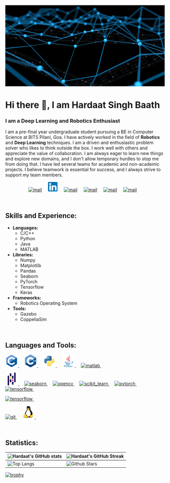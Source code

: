 <img src = "https://github.com/hardaatbaath/hardaatbaath/blob/main/gif3.gif" width="1024" height="256"/>

# Hi there 👋, I am Hardaat Singh Baath
### I am a Deep Learning and Robotics Enthusiast

I am a pre-final year undergraduate student pursuing a BE in Computer Science at BITS Pilani, Goa. 
I have actively worked in the field of **Robotics** and **Deep Learning** techniques.
I am a driven and enthusiastic problem solver who likes to think outside the box. I work well with others and appreciate the value of collaboration. 
I am always eager to learn new things and explore new domains, and I don't allow temporary hurdles to stop me from doing that. 
I have led several teams for academic and non-academic projects. 
I believe teamwork is essential for success, and I always strive to support my team members.

<p align="center">
<a href="https://hardaat-singh-baath.vercel.app/"><img src="https://img.icons8.com/color-glass/96/domain.png" width="35px" alt="mail"></a> &nbsp; &nbsp;
<a href="https://www.linkedin.com/in/hardaat-singh-baath/" target="_blank"><img src="https://github.com/deut-erium/deut-erium/blob/master/assets/linkedin.svg" width="30px" alt="LinkedIn"></a> &nbsp; &nbsp;
<a href="https://orcid.org/0009-0000-8405-0125"><img src="https://img.icons8.com/color/48/google-scholar--v3.png" width="35px" alt="mail"></a> &nbsp; &nbsp;
<a href="https://github.com/hardaatbaath"><img src="https://img.icons8.com/color-glass/96/github--v1.png" width="35px" alt="mail"></a> &nbsp; &nbsp;
<a href="hardaatbaath.wordpress.com"><img src="https://img.icons8.com/fluency/96/resume.png" width="35px" alt="mail"></a> &nbsp; &nbsp;
 <a href="mailto:hardaatsinghbaath@gmail.com"><img src="https://img.icons8.com/color/30/000000/gmail-new.png" width="30px" alt="mail"></a> &nbsp; &nbsp;
<!-- <a href="https://www.researchgate.net/profile/Hardaat-Singh-Baath"><img src="https://img.icons8.com/external-tal-revivo-shadow-tal-revivo/48/external-researchgate-a-social-networking-site-for-scientists-and-researchers-to-share-papers-logo-shadow-tal-revivo.png" width="35px" alt="mail"></a> &nbsp; &nbsp;
<a href="https://orcid.org/0009-0000-8405-0125"><img src="https://github.com/hardaatbaath/hardaatbaath/blob/main/icons8-orcid-32.png" width="35px" alt="mail"></a> &nbsp; &nbsp; -->

</p>

&nbsp;
## Skills and Experience:
* **Languages:**
  * C/C++
  * Python
  * Java
  * MATLAB
* **Libraries:**
  * Numpy
  * Matplotlib
  * Pandas
  * Seaborn
  * PyTorch
  * Tensorflow
  * Keras 
* **Frameworks:**
  * Robotics Operating System
* **Tools:**
  * Gazebo
  * CoppeliaSim

&nbsp;
## Languages and Tools:
<p align="left"> 
<a href="https://www.cprogramming.com/" target="_blank" rel="noreferrer"> <img src="https://raw.githubusercontent.com/devicons/devicon/master/icons/c/c-original.svg" alt="c" width="40" height="40"/> </a> &nbsp; &nbsp;
<a href="https://www.w3schools.com/cpp/" target="_blank" rel="noreferrer"> <img src="https://raw.githubusercontent.com/devicons/devicon/master/icons/cplusplus/cplusplus-original.svg" alt="cplusplus" width="40" height="40"/> </a> &nbsp; &nbsp;
<a href="https://www.python.org" target="_blank" rel="noreferrer"> <img src="https://raw.githubusercontent.com/devicons/devicon/master/icons/python/python-original.svg" alt="python" width="40" height="40"/> </a> &nbsp; &nbsp;
<a href="https://www.java.com" target="_blank" rel="noreferrer"> <img src="https://raw.githubusercontent.com/devicons/devicon/master/icons/java/java-original.svg" alt="java" width="40" height="40"/> </a> &nbsp; &nbsp;
<a href="https://www.mathworks.com/" target="_blank" rel="noreferrer"> <img src="https://upload.wikimedia.org/wikipedia/commons/2/21/Matlab_Logo.png" alt="matlab" width="40" height="40"/> </a> &nbsp; &nbsp;

 <a href="https://pandas.pydata.org/" target="_blank" rel="noreferrer"> <img src="https://raw.githubusercontent.com/devicons/devicon/2ae2a900d2f041da66e950e4d48052658d850630/icons/pandas/pandas-original.svg" alt="pandas" width="40" height="40"/> </a>&nbsp; &nbsp;
<a href="https://seaborn.pydata.org/" target="_blank" rel="noreferrer"> <img src="https://seaborn.pydata.org/_images/logo-mark-lightbg.svg" alt="seaborn" width="40" height="40"/> </a> &nbsp; &nbsp;
<a href="https://opencv.org/" target="_blank" rel="noreferrer"> <img src="https://www.vectorlogo.zone/logos/opencv/opencv-icon.svg" alt="opencv" width="40" height="40"/> </a>&nbsp; &nbsp;
<a href="https://scikit-learn.org/" target="_blank" rel="noreferrer"> <img src="https://upload.wikimedia.org/wikipedia/commons/0/05/Scikit_learn_logo_small.svg" alt="scikit_learn" width="40" height="40"/> </a> &nbsp; &nbsp;
<a href="https://pytorch.org/" target="_blank" rel="noreferrer"> <img src="https://www.vectorlogo.zone/logos/pytorch/pytorch-icon.svg" alt="pytorch" width="40" height="40"/> </a> &nbsp; &nbsp;
<a href="https://www.tensorflow.org" target="_blank" rel="noreferrer"> <img src="https://www.vectorlogo.zone/logos/tensorflow/tensorflow-icon.svg" alt="tensorflow" width="40" height="40"/> </a> &nbsp; &nbsp;

<a href="https://www.ros.org/g" target="_blank" rel="noreferrer"> <img src="https://www.ros.org/imgs/logo-white.png" alt="tensorflow" width="160" height="40"/> </a> &nbsp; &nbsp;

<a href="https://git-scm.com/" target="_blank" rel="noreferrer"> <img src="https://www.vectorlogo.zone/logos/git-scm/git-scm-icon.svg" alt="git" width="40" height="40"/> </a> &nbsp; &nbsp;
<a href="https://www.linux.org/" target="_blank" rel="noreferrer"> <img src="https://raw.githubusercontent.com/devicons/devicon/master/icons/linux/linux-original.svg" alt="linux" width="40" height="40"/> </a>&nbsp; &nbsp;


</p>

&nbsp;  
## Statistics:
<p>
  
| ![Hardaat's GitHub stats](https://github-readme-stats.vercel.app/api?username=hardaatbaath&show_icons=true&theme=tokyonight&custom_title=Hardaat's%20GitHub%20Stats)  | ![Hardaat's GitHub Streak](https://github-readme-streak-stats.herokuapp.com/?user=hardaatbaath&theme=tokyonight) |
| --- | --- |
| ![Top Langs](https://github-readme-stats.vercel.app/api/top-langs/?username=hardaatbaath&theme=tokyonight&custom_title=Language%20Stats&layout=donut-vertical) | ![Github Stars](https://github-readme-stats.vercel.app/api?username=hardaatbaath&show_icons=true&locale=en&count_private=true&hide_rank=true&custom_title=My%20GitHub%20Stats&theme=tokyonight&show=reviews,discussions_started,discussions_answered,prs_merged,prs_merged_percentage) |
</p>

[![trophy](https://github-profile-trophy.vercel.app/?username=hardaatbaath&theme=tokyonight)](https://github.com/ryo-ma/github-profile-trophy)
<!--
**hardaatbaath/hardaatbaath** is a ✨ _special_ ✨ repository because its `README.md` (this file) appears on your GitHub profile.

Here are some ideas to get you started:

- 🔭 I’m currently working on ...
- 🌱 I’m currently learning ...
- 👯 I’m looking to collaborate on ...
- 🤔 I’m looking for help with ...
- 💬 Ask me about ...
- 📫 How to reach me: ...
- 😄 Pronouns: ...
- ⚡ Fun fact: ...
-->
